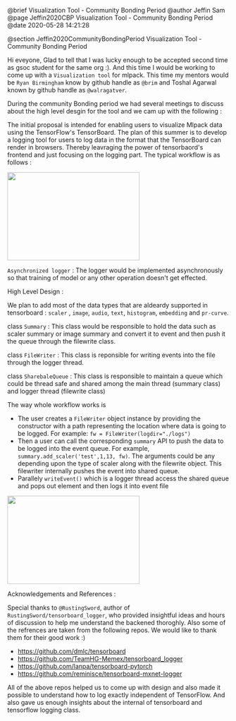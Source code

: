 @brief Visualization Tool - Community Bonding Period
@author Jeffin Sam
@page Jeffin2020CBP Visualization Tool - Community Bonding Period
@date 2020-05-28 14:21:28

@section Jeffin2020CommunityBondingPeriod Visualization Tool - Community Bonding Period

Hi eveyone, Glad to tell that I was lucky enough to be accepted second time as gsoc student for the same org :). And this time I would be working to come up with a `Visualization tool` for mlpack. This time my mentors would be `Ryan Birmingham` know by github handle as `@brim` and Toshal Agarwal known by github handle as `@walragatver`.

During the community Bonding period we had several meetings to discuss about the high level desgin for the tool and we cam up with the following : 

The initial proposal is intended for enabling users to visualize Mlpack data using the TensorFlow's TensorBoard. The plan of this summer is to develop a logging tool for users to log data in the format that the TensorBoard can render in browsers. Thereby leavraging the power of tensorbaord's frontend and just focusing on the logging part. The typical workflow is as follows :

<p>
<img src = "images/workflow.png" width = "300" height = "200"/>
</p>

`Asynchronized logger` : The logger would  be implemented asynchronously so that training of model or any other operation doesn't get effected. 

High Level Design : 

We plan to add  most of the data types that are aldeardy supported in tensorboard : `scaler` , `image`, `audio`, `text`, `histogram`, `embedding` and `pr-curve`.

class `Summary` : This class would be responsible to hold the data such as scaler summary or image summary and convert it to event and then push it the queue through the filewrite class.

class  `FileWriter` : This class is reponsible for writing events into the file through the logger thread.

class `SharebaleQueue` : This class is responsible to maintain a queue which could be thread safe and shared among the main thread (summary class)  and logger thread (filewrite class) 

The way whole workflow works is 

* The user creates a `FileWriter` object instance by providing the constructor with a path representing the location where data is going to be logged. For example: `fw = FileWriter(logdir="./logs")`
* Then a user can call the corresponding `summary` API to push the data to be logged into the event queue. For example, `summary.add_scaler('test',1,13, fw)`. The arguments could be any depending upon the type of scaler along with the filewrite object. This filewriter internally pushes the event into shared queue.
* Parallely `writeEvent()` which is a logger thread access the shared queue and pops out element and then logs it into event file 

<p>
<img src = "images/design.png" width = "300" height = "200"/>
</p>

Acknowledgements and References : 

Special thanks to `@RustingSword`, author of `RustingSword/tensorboard_logger`, who provided insightful ideas and hours of discussion to help me understand the backened thoroghly.  Also some of the refrences are taken from the following repos. We would like to thank them for their good work :)

* https://github.com/dmlc/tensorboard
* https://github.com/TeamHG-Memex/tensorboard_logger
* https://github.com/lanpa/tensorboard-pytorch 
* https://github.com/reminisce/tensorboard-mxnet-logger


All of the above repos helped us to come up with design and also made it possible to understand how to log exactly independent of TensorFlow. And also gave us enough insights about the internal of tensorboard and tensorflow logging class.